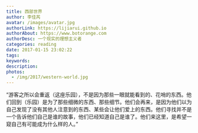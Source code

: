 ```yaml
---
title: 西部世界
author: 李佳芮
avatar: /images/avatar.jpg
authorLink: https://lijiarui.github.io
authorAbout: https://www.botorange.com
authorDesc: 一个现实的理想主义者
categories: reading
date: 2017-01-15 23:02:22
tags:
keywords:
description:
photos:
  - /img/2017/western-world.jpg
---
```


“游客之所以会重返（这座乐园），不是因为那些一眼就能看到的、花哨的东西。他们回到（乐园）是为了那些细微的东西、那些细节。他们会再来，是因为他们以为自己发现了没有其他人注意到的东西、某些会让他们爱上的东西。他们寻找并不是一个告诉他们自己是谁的故事，他们已经知道自己是谁了。他们来这里，是希望一窥自己有可能成为什么样的人。”